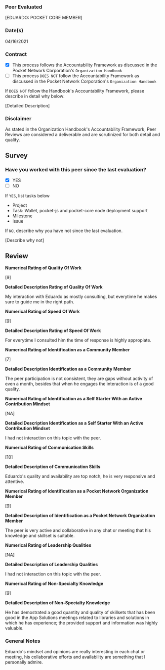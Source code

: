 ### Peer Evaluated
[EDUARDO: POCKET CORE MEMBER]
### Date(s)
04/16/2021
### Contract
- [X] This process follows the Accountability Framework as discussed in the Pocket Network Corporation's `Organization Handbook`
- [ ] This process `DOES NOT` follow the Accountability Framework as discussed in the Pocket Network Corporation's `Organization Handbook`

If `DOES NOT` follow the Handbook's Accountability Framework, please describe in detail why below:

[Detailed Description]
### Disclaimer
As stated in the Organization Handbook's Accountability Framework, Peer Reviews are considered a deliverable and are scrutinized for both detail and quality.
## Survey
### Have you worked with this peer since the last evaluation?
- [X] YES
- [ ] NO

If `YES`, list tasks below
- Project
- Task: Wallet, pocket-js and pocket-core node deployment support
- Milestone
- Issue

If `NO`, describe why you have not since the last evaluation.

[Describe why not]
## Review
**Numerical Rating of Quality Of Work** 

[9]

**Detailed Description Rating of Quality Of Work** 

My interaction with Eduardo as mostly consulting, but everytime he makes sure to guide me in the right path.

**Numerical Rating of Speed Of Work** 

[9]

**Detailed Description Rating of Speed Of Work** 

For everytime I consulted him the time of response is highly appropiate.

**Numerical Rating of Identification as a Community Member** 

[7]

**Detailed Description Identification as a Community Member** 

The peer participation is not consistent, they are gaps without activity of even a month, besides that when he engages the interaction is of a good quality.

**Numerical Rating of Identification as a Self Starter With an Active Contribution Mindset** 

[NA]

**Detailed Description Identification as a Self Starter With an Active Contribution Mindset** 

I had not interaction on this topic with the peer.

**Numerical Rating of Communication Skills** 

[10]

**Detailed Description of Communication Skills** 

Eduardo's quality and availability are top notch, he is very responsive and attentive.

**Numerical Rating of Identification as a Pocket Network Organization Member** 

[9]

**Detailed Description of Identification as a Pocket Network Organization Member** 

The peer is very active and collaborative in any chat or meeting that his knowledge and skillset is suitable.

**Numerical Rating of Leadership Qualities** 

[NA]

**Detailed Description of Leadership Qualities** 

I had not interaction on this topic with the peer.

**Numerical Rating of Non-Specialty Knowledge** 

[9]

**Detailed Description of Non-Specialty Knowledge** 

He has demostrated a good quantity and quality of skillsets that has been good in the App Solutions meetings related to libraries and solutions in which he has experience; the provided support and information was highly valuable.



### General Notes

Eduardo's mindset and opinions are really interesting in each chat or meeting, his collaborative efforts and availability are something that I personally admire.